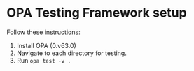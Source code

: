 # OPA Testing Framework setup

Follow these instructions:

1. Install OPA (0.v63.0)
2. Navigate to each directory for testing.
3. Run `opa test -v .`
